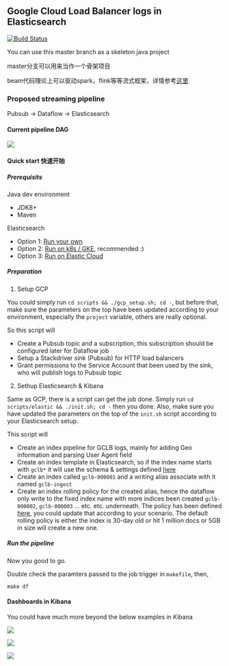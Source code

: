 ## Google Cloud Load Balancer logs in Elasticsearch

[![Build Status](https://jenkins.bindiego.com/buildStatus/icon?job=raycom-streaming)](https://jenkins.bindiego.com/job/raycom-streaming/)

You can use this master branch as a skeleton java project

master分支可以用来当作一个骨架项目

beam代码理论上可以驱动spark，flink等等流式框架，详情参考[这里](https://beam.apache.org/documentation/runners/capability-matrix/)

### Proposed streaming pipeline

Pubsub -> Dataflow -> Elasticsearch

#### Current pipeline DAG
![](https://raw.githubusercontent.com/cloudymoma/raycom/gcp-lb-log/miscs/pipeline_dag.png)

#### Quick start 快速开始

##### Prerequisits

Java dev environment
- JDK8+
- Maven

Elasticsearch
- Option 1: [Run your own](https://github.com/bindiego/local_services/tree/develop/elastic)
- Option 2: [Run on k8s / GKE](https://github.com/bindiego/local_services/tree/develop/k8s/gke/elastic), recommended :)
- Option 3: [Run on Elastic Cloud](https://cloud.elastic.co/)

##### Preparation

1. Setup GCP

You could simply run `cd scripts && ./gcp_setup.sh; cd -`, but before that, make sure the parameters on the top have been updated according to your environment, especially the `project` variable, others are really optional.

So this script will

- Create a Pubsub topic and a subscription, this subscription should be configured later for Dataflow job
- Setup a Stackdriver sink (Pubsub) for HTTP load balancers
- Grant permissions to the Service Account that been used by the sink, who will publish logs to Pubsub topic

2. Sethup Elasticsearch & Kibana

Same as GCP, there is a script can get the job done. Simply run `cd scripts/elastic && ./init.sh; cd -` then you done. Also, make sure you have updated the parameters on the top of the `init.sh` script according to your Elasticsearch setup.

This script will

- Create an index pipeline for GCLB logs, mainly for adding Geo information and parsing User Agent field
- Create an index template in Elasticsearch, so if the index name starts with `gclb*` it will use the schema & settings defined [here](https://github.com/cloudymoma/raycom/blob/gcp-lb-log/scripts/elastic/index-gclb-template.json)
- Create an index called `gclb-000001` and a writing alias associate with it named `gclb-ingest`
- Create an index rolling policy for the created alias, hence the dataflow only write to the fixed index name with more indices been created `gclb-000002`, `gclb-000003` ... etc. etc. underneath. The policy has been defined [here](https://github.com/cloudymoma/raycom/blob/gcp-lb-log/scripts/elastic/init.sh#L47), you could update that according to your scenario. The default rolling policy is either the index is 30-day old or hit 1 million docs or 5GB in size will create a new one.

##### Run the pipeline

Now you good to go.

Double check the paramters passed to the job trigger in `makefile`, then,

```
make df
```

#### Dashboards in Kibana

You could have much more beyond the below examples in Kibana

![](https://raw.githubusercontent.com/cloudymoma/raycom/gcp-lb-log/miscs/gclb-dash1.png)

![](https://raw.githubusercontent.com/cloudymoma/raycom/gcp-lb-log/miscs/gclb-dash2.png)

![](https://raw.githubusercontent.com/cloudymoma/raycom/gcp-lb-log/miscs/gclb-dash3.png)
